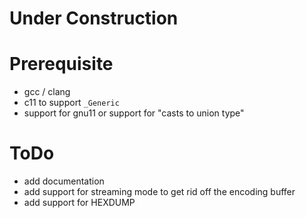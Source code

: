 # Under Construction

# Prerequisite

- gcc / clang
- c11 to support `_Generic`
- support for gnu11 or support for "casts to union type"

# ToDo

- add documentation
- add support for streaming mode to get rid off the encoding buffer
- add support for HEXDUMP

